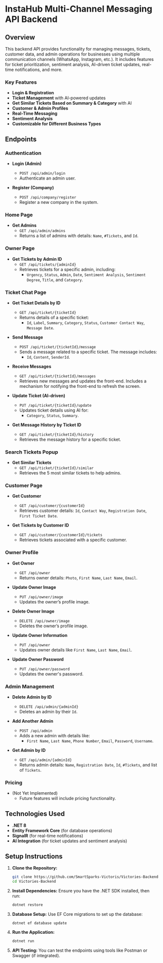 # InstaHub Multi-Channel Messaging API Backend

## Overview

This backend API provides functionality for managing messages, tickets, customer data, and admin operations for businesses using multiple communication channels (WhatsApp, Instagram, etc.). It includes features for ticket prioritization, sentiment analysis, AI-driven ticket updates, real-time notifications, and more.

### Key Features
- **Login & Registration**
- **Ticket Management** with AI-powered updates
- **Get Similar Tickets Based on Summary & Category** with AI
- **Customer & Admin Profiles**
- **Real-Time Messaging**
- **Sentiment Analysis**
- **Customizable for Different Business Types**

## Endpoints

### Authentication
- **Login (Admin)**
  - `POST /api/admin/login`
  - Authenticate an admin user.

- **Register (Company)**
  - `POST /api/company/register`
  - Register a new company in the system.

### Home Page
- **Get Admins**
  - `GET /api/admin/admins`
  - Returns a list of admins with details: `Name`, `#Tickets`, and `Id`.

### Owner Page
- **Get Tickets by Admin ID**
  - `GET /api/tickets/{adminId}`
  - Retrieves tickets for a specific admin, including:
    - `Urgency`, `Status`, `Admin`, `Date`, `Sentiment Analysis`, `Sentiment Degree`, `Title`, and `Category`.

### Ticket Chat Page
- **Get Ticket Details by ID**
  - `GET /api/ticket/{ticketId}`
  - Returns details of a specific ticket:
    - `Id`, `Label`, `Summary`, `Category`, `Status`, `Customer Contact Way`, `Message Date`.

- **Send Message**
  - `POST /api/ticket/{ticketId}/message`
  - Sends a message related to a specific ticket. The message includes:
    - `Id`, `Content`, `SenderId`.

- **Receive Messages**
  - `GET /api/ticket/{ticketId}/messages`
  - Retrieves new messages and updates the front-end. Includes a mechanism for notifying the front-end to refresh the screen.

- **Update Ticket (AI-driven)**
  - `PUT /api/ticket/{ticketId}/update`
  - Updates ticket details using AI for:
    - `Category`, `Status`, `Summary`.

- **Get Message History by Ticket ID**
  - `GET /api/ticket/{ticketId}/history`
  - Retrieves the message history for a specific ticket.

### Search Tickets Popup
- **Get Similar Tickets**
  - `GET /api/ticket/{ticketId}/similar`
  - Retrieves the 5 most similar tickets to help admins.

### Customer Page
- **Get Customer**
  - `GET /api/customer/{customerId}`
  - Retrieves customer details: `Id`, `Contact Way`, `Registration Date`, `First Ticket Date`.

- **Get Tickets by Customer ID**
  - `GET /api/customer/{customerId}/tickets`
  - Retrieves tickets associated with a specific customer.

### Owner Profile
- **Get Owner**
  - `GET /api/owner`
  - Returns owner details: `Photo`, `First Name`, `Last Name`, `Email`.

- **Update Owner Image**
  - `PUT /api/owner/image`
  - Updates the owner’s profile image.

- **Delete Owner Image**
  - `DELETE /api/owner/image`
  - Deletes the owner’s profile image.

- **Update Owner Information**
  - `PUT /api/owner`
  - Updates owner details like `First Name`, `Last Name`, `Email`.

- **Update Owner Password**
  - `PUT /api/owner/password`
  - Updates the owner's password.

### Admin Management
- **Delete Admin by ID**
  - `DELETE /api/admin/{adminId}`
  - Deletes an admin by their `Id`.

- **Add Another Admin**
  - `POST /api/admin`
  - Adds a new admin with details like:
    - `First Name`, `Last Name`, `Phone Number`, `Email`, `Password`, `Username`.

- **Get Admin by ID**
  - `GET /api/admin/{adminId}`
  - Returns admin details: `Name`, `Registration Date`, `Id`, `#Tickets`, and list of `Tickets`.

### Pricing
- (Not Yet Implemented)
  - Future features will include pricing functionality.

## Technologies Used
- **.NET 8**
- **Entity Framework Core** (for database operations)
- **SignalR** (for real-time notifications)
- **AI Integration** (for ticket updates and sentiment analysis)

## Setup Instructions

1. **Clone the Repository:**
   ```bash
   git clone https://github.com/SmartSparks-Victoris/Victories-Backend.git
   cd Victories-Backend
   ```

2. **Install Dependencies:**
   Ensure you have the .NET SDK installed, then run:
   ```bash
   dotnet restore
   ```

3. **Database Setup:**
   Use EF Core migrations to set up the database:
   ```bash
   dotnet ef database update
   ```

4. **Run the Application:**
   ```bash
   dotnet run
   ```

5. **API Testing:**
   You can test the endpoints using tools like Postman or Swagger (if integrated).
